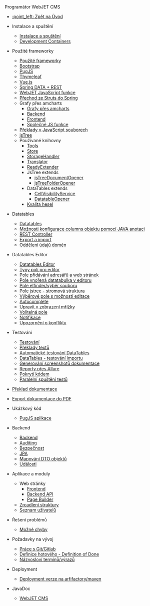  <div class="sidebar-section">Programátor WebJET CMS</div>

- [:point\_left: Zpět na Úvod](/?back)

- Instalace a spuštění
  - [Instalace a spuštění](/developer/install/README.md)
  - [Development Containers](/developer/install/devcontainers/README.md)
- Použité frameworky
  - [Použité frameworky](/developer/frameworks/README.md)
  - [Bootstrap](/developer/frameworks/bootstrap.md)
  - [PugJS](/developer/frameworks/pugjs.md)
  - [Thymeleaf](/developer/frameworks/thymeleaf.md)
  - [Vue.js](/developer/frameworks/vue.md)
  - [Spring DATA + REST](/developer/frameworks/spring.md)
  - [WebJET JavaScript funkce](/developer/frameworks/webjetjs.md)
  - [Přechod ze Struts do Spring](/developer/frameworks/struts/README.md)
  - Grafy přes amcharts
    - [Grafy přes amcharts](/developer/frameworks/amcharts.md)
    - [Backend](/developer/frameworks/charts/backend/README.md)
    - [Frontend](/developer/frameworks/charts/frontend/README.md)
    - [Společné JS funkce](/developer/frameworks/charts/frontend/statjs.md)
  - [Překlady v JavaScript souborech](/developer/frameworks/jstranslate.md)
  - [jsTree](/developer/jstree/README.md)
  - Používané knihovny
    - [Tools](/developer/libraries/tools.md)
    - [Store](/developer/libraries/store.md)
    - [StorageHandler](/developer/libraries/storage-handler.md)
    - [Translator](/developer/libraries/translator.md)
    - [ReadyExtender](/developer/libraries/ready-extender.md)
    - JsTree extends
      - [jsTreeDocumentOpener](/developer/libraries/js-tree-document-opener.md)
      - [jsTreeFolderOpener](/developer/libraries/js-tree-folder-opener.md)
    - DataTables extends
      - [CellVisibilityService](/developer/libraries/cell-visibility-service.md)
      - [DatatableOpener](/developer/libraries/datatable-opener.md)
    - [Kvalita hesel](/developer/libraries/password-strength.md)
- Datatables
  - [Datatables](/developer/datatables/README.md)
  - [Možnosti konfigurace columns objektu pomocí JAVA anotaci](/developer/datatables-editor/datatable-columns.md)
  - [REST Controller](/developer/datatables/restcontroller.md)
  - [Export a import](/developer/datatables/export-import.md)
  - [Oddělení údajů domén](/developer/datatables/domainid.md)
- Datatables Editor
  - [Datatables Editor](/developer/datatables-editor/README.md)
  - [Typy polí pro editor](/developer/datatables-editor/standard-fields.md)
  - [Pole přidávání adresářů a web stránek](/developer/datatables-editor/field-json.md)
  - [Pole vnořená datatabulka v editoru](/developer/datatables-editor/field-datatable.md)
  - [Pole elfinder/výběr souboru](/developer/datatables-editor/field-elfinder.md)
  - [Pole jstree - stromová struktura](/developer/datatables-editor/field-jstree.md)
  - [Výběrové pole s možností editace](/developer/datatables-editor/field-select-editable.md)
  - [Autocomplete](/developer/datatables-editor/autocomplete.md)
  - [Upravit v zobrazení mřížky](/developer/datatables-editor/bubble.md)
  - [Volitelná pole](/developer/datatables-editor/customfields.md)
  - [Notifikace](/developer/datatables-editor/notify.md)
  - [Upozornění o konfliktu](/developer/datatables-editor/editor-locking.md)
- Testování
  - [Testování](/developer/testing/README.md)
  - [Překlady textů](/developer/testing/i18n.md)
  - [Automatické testování DataTables](/developer/testing/datatable.md)
  - [DataTables - testování importu](/developer/testing/datatable-import.md)
  - [Generování screenshotů dokumentace](/developer/testing/screenshots.md)
  - [Reporty přes Allure](/developer/testing/allure.md)
  - [Pokrytí kódem](/developer/testing/codecoverage.md)
  - [Paralelní spuštění testů](/developer/testing/parallel.md)
- [Překlad dokumentace](/developer/documentation-translate/README.md)
- [Export dokumentace do PDF](/developer/documentation-export/README.md)
- Ukázkový kód
  - [PugJS aplikace](/developer/frameworks/example.md)
- Backend
  - [Backend](/developer/backend/README.md)
  - [Auditing](/developer/backend/auditing.md)
  - [Bezpečnost](/developer/backend/security.md)
  - [JPA](/developer/backend/jpa.md)
  - [Mapování DTO objektů](/developer/backend/mapstruct.md)
  - [Události](/developer/backend/events.md)
- Aplikace a moduly
  - Web stránky
    - [Frontend](/developer/apps/webpages/README.md)
    - [Backend API](/developer/apps/webpages/api.md)
    - [Page Builder](/developer/apps/webpages/pagebuilder.md)
  - [Zrcadlení struktury](/developer/apps/docmirroring.md)
  - [Seznam uživatelů](/developer/apps/users/README.md)
- Řešení problémů
  - [Možné chyby](/developer/troubles/README.md)
- Požadavky na vývoj
  - [Práce s Git/Gitlab](/developer/guidelines/gitlab.md)
  - [Definice hotového - Definition of Done](/developer/guidelines/definition-of-done.md)
  - [Názvosloví termínů/výrazů](/developer/guidelines/terms.md)
- Deployment
  - [Deployment verze na arfifactory/maven](/developer/install/deployment.md)
- JavaDoc
  - [WebJET CMS](/javadoc/index.html)
